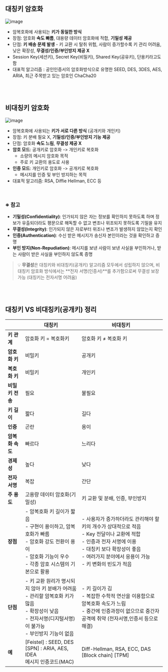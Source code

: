 ## **대칭키 암호화**

![image](https://user-images.githubusercontent.com/64777557/217464162-0a241108-c82c-4b8e-85e3-e339341d984d.png)

-   암복호화에 사용되는 **키가 동일한 방식**
-   장점: 암호화 **속도 빠름**, 대용량 데이터 암호화에 적합, **기밀성 제공**
-   단점: **키 배송 문제** **발생** - 키 교환 시 탈취 위험, 사람이 증가할수록 키 관리 어려움, 낮은 확장성, **무결성/인증/부인방지 제공 X**
-   Session Key(세션키), Secret Key(비밀키), Shared Key(공유키), 단용키라고도 함
-   대표적 알고리즘 : 공인인증서의 암호화방식으로 유명한 SEED, DES, 3DES, AES, ARIA, 최근 주목받고 있는 암호인 ChaCha20

</br></br>

## **비대칭키 암호화**

![image](https://user-images.githubusercontent.com/64777557/217464228-9cb584c8-51ff-4e2e-a291-829ad0eeb060.png)

-   암복호화에 사용되는 **키가 서로 다른 방식** (공개키와 개인키)
-   장점: 키 분배 필요 X, **기밀성/인증/부인방지 기능 제공**
-   단점: 암호화 **속도 느림**, **무결성 제공 X**
-   **암호 모드**: 공개키로 암호화 -> 개인키로 복호화
    -   소량의 메시지 암호화 목적
    -   주로 키 교환의 용도로 사용
-   **인증 모드**: 개인키로 암호화 -> 공개키로 복호화
    -   메시지를 인증 및 부인 방지하는 목적
-   대표적 알고리즘: RSA, Diffie Hellman, ECC 등

</br>

### **※ 참고**

-   **기밀성(Confidentiality)**: 인가되지 않은 자는 정보를 확인하지 못하도록 하며 정보가 유출되더라도 평문으로 해독할 수 없고 변조나 위조되지 못하도록 기밀을 유지
-   **무결성(Integrity)**: 인가되지 않은 자로부터 위조나 변조가 발생하지 않았는지 확인
-   **인증(Authentication)**: 수신 받은 메시지가 송신자 본인이라는 것을 확인하고 증명
-   **부인 방지(Non-Repudiation)**: 메시지를 보낸 사람이 보낸 사실을 부인하거나, 받는 사람이 받은 사실을 부인하지 않도록 증명

> 💡 **무결성**은 대칭키와 비대칭키(공개키) 알고리즘 모두에서 성립하지 않으며, 비대칭키 암호화 방식에서는 **전자 서명(인증서)**를 추가함으로써 무결성 보장 가능 (대칭키는 전자서명 어려움)

</br></br>

## **대칭키 VS 비대칭키(공개키) 정리**

|     |   **대칭키**   |   **비대칭키**   |
|---|---|---|
|**키 관계**   |   암호화 키 = 복호화키   |   암호화 키 ≠ 복호화 키   |
|**암호화 키**   |   비밀키   |   공개키   |
|**복호화 키**   |   비밀키   |   개인키   |
|**비밀키 전송**   |   필요   |   불필요   |
|**키 길이**   |   짧다   |   길다   |
|**인증**   |   곤란   |   용이   |
|**암복화 속도**   |   빠르다   |   느리다   |
|**경제성**   |   높다   |   낮다   |
|**전자서명**   |   복잡   |   간단   |
|**주 용도**   |   고용량 데이터 암호화(기밀성)   |   키 교환 및 분배, 인증, 부인방지   |
|**장점**   |   \- 암복호화 키 길이가 짧음  </br> \- 구현이 용이하고, 암복호화가 빠름 </br>  \- 암호화 강도 전환이 용이  </br> \- 암호화 기능이 우수 </br>  \- 각종 암호 시스템의 기본으로 활용   |   \- 사용자가 증가하더라도 관리해야 할 키의 개수가 상대적으로 적음 </br>  \- Key 전달이나 교환에 적합  </br> \- 인증과 전자 서명에 이용  </br> \- 대칭키 보다 확장성이 좋음 </br>  \- 여러가지 분야에서 응용이 가능 </br>  \- 키 변화의 빈도가 적음   |
|**단점**   |   \- 키 교환 원리가 명시되지 않아 키 분배가 어려움  </br> \- 관리할 암복호화 키가 많음 </br>  \- 확장성이 낮음 </br>  \- 전자서명(디지털서명)이 불가능  </br> \- 부인방지 기능이 없음   |   \- 키 길이가 김  </br> \- 복잡한 수학적 연산을 이용함으로 암복호화 속도가 느림 </br>  \- 중간에 인증과정이 없으므로 중간자 공격에 취약 (전자서명,인증서 등으로 해결)   |
|**예**   |   \[Feistel\] : SEED, DES </br>  \[SPN\] : ARIA, AES, IDEA </br>  메시지 인증코드(MAC)   |   Diff-Hellman, RSA, ECC, DAS   \[Block chain\]   \[TPM\]   |
